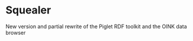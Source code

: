 Squealer
========

New version and partial rewrite of the Piglet RDF toolkit and the OINK data browser
